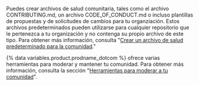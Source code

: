 Puedes crear archivos de salud comunitaria, tales como el archivo CONTRIBUTING.md, un archivo CODE_OF_CONDUCT.md o incluso plantillas de propuestas y de solicitudes de cambios para tu organziación. Estos archivos predeterminados pueden utilizarse para cualquier repositorio que le pertenezca a tu organización y no contenga su propio archivo de este tipo. Para obtener más información, consulta "[Crear un archivo de salud predeterminado para la comunidad](/communities/setting-up-your-project-for-healthy-contributions/creating-a-default-community-health-file)."

{% data variables.product.prodname_dotcom %} ofrece varias herramientas para moderar y mantener tu comunidad. Para obtener más información, consulta la sección "[Herramientas para moderar a tu comunidad](/communities/setting-up-your-project-for-healthy-contributions/about-community-management-and-moderation#tools-for-moderating-your-community)".
